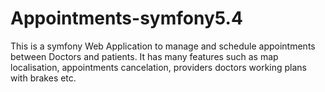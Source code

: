 # Appointments-symfony5.4


This is a symfony Web Application to manage and schedule appointments between Doctors and patients. 
It has many features such as map localisation, appointments cancelation, providers doctors working plans with brakes etc.
